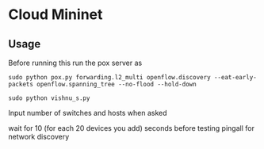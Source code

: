# Cloud Mininet

## Usage 

Before running this run the pox server as

`sudo python pox.py forwarding.l2_multi openflow.discovery --eat-early-packets openflow.spanning_tree --no-flood --hold-down`
 
`sudo python vishnu_s.py`

Input number of switches and hosts when asked

wait for 10 (for each 20 devices you add) seconds before testing pingall for network discovery
